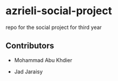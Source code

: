 # azrieli-social-project

repo for the social project for third year

## Contributors

- Mohammad Abu Khdier

- Jad Jaraisy
